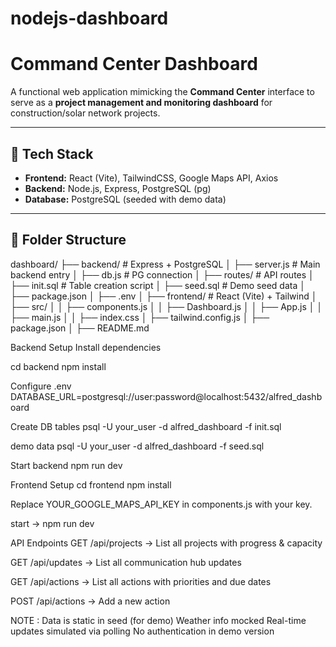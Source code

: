 # nodejs-dashboard

# Command Center Dashboard

A functional web application mimicking the **Command Center** interface to serve as a **project management and monitoring dashboard** for construction/solar network projects.

---

## 🚀 Tech Stack
- **Frontend:** React (Vite), TailwindCSS, Google Maps API, Axios
- **Backend:** Node.js, Express, PostgreSQL (pg)
- **Database:** PostgreSQL (seeded with demo data)

---

## 📂 Folder Structure

dashboard/
├── backend/ # Express + PostgreSQL
│ ├── server.js # Main backend entry
│ ├── db.js # PG connection
│ ├── routes/ # API routes
│ ├── init.sql # Table creation script
│ ├── seed.sql # Demo seed data
│ ├── package.json
│ ├── .env
│
├── frontend/ # React (Vite) + Tailwind
│ ├── src/
│ │ ├── components.js
│ │ ├── Dashboard.js
│ │ ├── App.js
│ │ ├── main.js
│ │ ├── index.css
│ ├── tailwind.config.js
│ ├── package.json
│
├── README.md

Backend Setup
Install dependencies

cd backend
npm install

Configure .env
DATABASE_URL=postgresql://user:password@localhost:5432/alfred_dashboard

Create DB tables
psql -U your_user -d alfred_dashboard -f init.sql

demo data
psql -U your_user -d alfred_dashboard -f seed.sql

Start backend
npm run dev

Frontend Setup
cd frontend
npm install

Replace YOUR_GOOGLE_MAPS_API_KEY in components.js with your key.

start -> npm run dev


 API Endpoints
GET /api/projects → List all projects with progress & capacity

GET /api/updates → List all communication hub updates

GET /api/actions → List all actions with priorities and due dates

POST /api/actions → Add a new action

NOTE : 
Data is static in seed (for demo)
Weather info mocked
Real-time updates simulated via polling
No authentication in demo version
